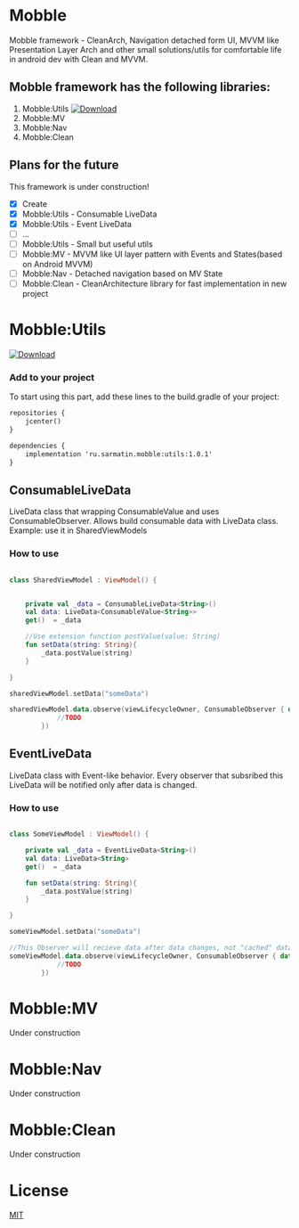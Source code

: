 # Mobble
Mobble framework - CleanArch, Navigation detached form UI, MVVM like Presentation Layer Arch and other small solutions/utils for comfortable life in android dev with Clean and MVVM. 


## Mobble framework has the following libraries:

1. Mobble:Utils [ ![Download](https://api.bintray.com/packages/antonsarmatin/Mobble/utils/images/download.svg) ](https://bintray.com/antonsarmatin/Mobble/utils/_latestVersion)
2. Mobble:MV
3. Mobble:Nav
4. Mobble:Clean

## Plans for the future

This framework is under construction!

- [x] Create
- [x] Mobble:Utils - Consumable LiveData
- [x] Mobble:Utils - Event LiveData
- [ ] ...
- [ ] Mobble:Utils - Small but useful utils
- [ ] Mobble:MV - MVVM like UI layer pattern with Events and States(based on Android MVVM)
- [ ] Mobble:Nav - Detached navigation based on MV State
- [ ] Mobble:Clean - CleanArchitecture library for fast implementation in new project

# Mobble:Utils

[ ![Download](https://api.bintray.com/packages/antonsarmatin/Mobble/utils/images/download.svg) ](https://bintray.com/antonsarmatin/Mobble/utils/_latestVersion)
### Add to your project 

To start using this part, add these lines to the build.gradle of your project:

```xml
repositories {
    jcenter()
}

dependencies {
    implementation 'ru.sarmatin.mobble:utils:1.0.1'
}
```

## ConsumableLiveData

LiveData class that wrapping ConsumableValue and uses ConsumableObserver. 
Allows build consumable data with LiveData class. 
Example: use it in SharedViewModels

### How to use

```kotlin

class SharedViewModel : ViewModel() {


    private val _data = ConsumableLiveData<String>()
    val data: LiveData<ConsumableValue<String>>
    get()  = _data

    //Use extension function postValue(value: String)
    fun setData(string: String){
        _data.postValue(string)
    }

}

sharedViewModel.setData("someData")

sharedViewModel.data.observe(viewLifecycleOwner, ConsumableObserver { data ->
            //TODO
        })


```

## EventLiveData

LiveData class with Event-like behavior. Every observer that subsribed this LiveData will be notified only after data is changed.

### How to use

```kotlin

class SomeViewModel : ViewModel() {

    private val _data = EventLiveData<String>()
    val data: LiveData<String>
    get()  = _data

    fun setData(string: String){
        _data.postValue(string)
    }

}

someViewModel.setData("someData")

//This Observer will recieve data after data changes, not "cached" data.
someViewModel.data.observe(viewLifecycleOwner, ConsumableObserver { data ->
            //TODO
        })


```
# Mobble:MV
Under construction

# Mobble:Nav
Under construction

# Mobble:Clean
Under construction

# License
  [MIT](https://github.com/antonsarmatin/Mobble/blob/master/LICENSE)
